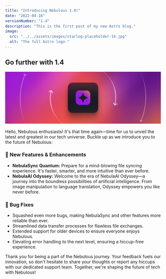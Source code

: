 ```yaml
---
title: "Introducing Nebulous 1.8!"
date: "2022-04-16"
versionNumber: "1.4"
description: "This is the first post of my new Astro blog."
image:
  src: "../../assets/images/starlog-placeholder-14.jpg"
  alt: "The full Astro logo."
---
```


## Go further with 1.4

![Nebulous 1.4 Release](../../assets/images/starlog-placeholder-14.jpg)

Hello, Nebulous enthusiasts! It's that time again—time for us to unveil the latest and greatest in our tech universe. Buckle up as we introduce you to the future of Nebulous:

### 🍿 New Features & Enhancements

- **NebulaSync Quantum:** Prepare for a mind-blowing file syncing experience. It's faster, smarter, and more intuitive than ever before.
- **NebulaAI Odyssey:** Welcome to the era of NebulaAI Odyssey—a journey into the boundless possibilities of artificial intelligence. From image manipulation to language translation, Odyssey empowers you like never before.

### 🐞 Bug Fixes

- Squashed even more bugs, making NebulaSync and other features more reliable than ever.
- Streamlined data transfer processes for flawless file exchanges.
- Extended support for older devices to ensure everyone enjoys Nebulous.
- Elevating error handling to the next level, ensuring a hiccup-free experience.

Thank you for being a part of the Nebulous journey. Your feedback fuels our innovation, so don't hesitate to share your thoughts or report any hiccups with our dedicated support team. Together, we're shaping the future of tech with Nebulous!
